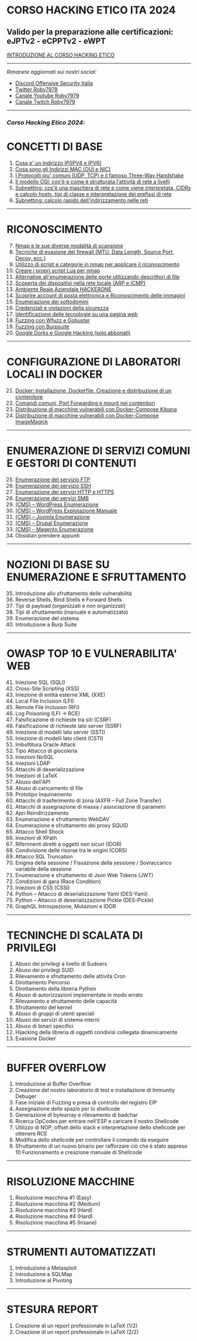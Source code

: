 # CORSO HACKING ETICO ITA 2024 

## Valido per la preparazione alle certificazioni: eJPTv2 - eCPPTv2 - eWPT
[INTRODUZIONE AL CORSO HACKING ETICO](https://youtu.be/io5heKn6VwU?si=X7XywAeShp3tGEl2)

---

*Rimanete aggiornati sui nostri social:*
- [Discord Offensive Security Italia](https://discord.gg/FEjgBMdAeA)
- [Twitter Roby7979](https://twitter.com/ModernNaval)
- [Canale Youtube Roby7979](https://www.youtube.com/channel/UCAwPX5amsoJBiJyj-vmHhcQ)
- [Canale Twitch Roby7979](https://www.twitch.tv/roby7979)

---

### ***Corso Hacking Etico 2024:***

# CONCETTI DI BASE
1. [Cosa e' un indirizzo IP(IPV4 e IPV6)](https://youtu.be/Yl9WfvqAHbM?si=oMEeoDW5USNGc4wd)
2. [Cosa sono gli Indirizzi MAC (OUI e NIC)](https://youtu.be/Yl9WfvqAHbM?si=NzktguXzA6ba-WPy)
3. [I Protocolli piu' comuni (UDP, TCP) e il famoso Three-Way Handshake](https://youtu.be/BB1o5TxJcoA?si=8GvNiLa3TwkmACJf)
4. [Il modello OSI: cos'è e come è strutturata l'attività di rete a livelli](https://youtu.be/WeEkNyrKrZc) 
5. [Subnetting: cos'è una maschera di rete e come viene interpretata, CIDRs e calcolo hosts, tipi di classe e interpretazione dei prefissi di rete](https://youtu.be/f_vWIMeQid0)
6. [Subnetting: calcolo rapido dell'indirizzamento nelle reti](https://youtu.be/H2exPjYeUhM)

---

# RICONOSCIMENTO
7. [Nmap e le sue diverse modalità di scansione](https://youtu.be/sYwLoexKi-Q?si=igzkWUQd2ztqAUI7)
2. [Tecniche di evasione del firewall (MTU, Data Length, Source Port, Decoy, ecc.)](https://youtu.be/p_oRY2Bl7yo)
3. [Utilizzo di script e categorie in nmap per applicare il riconoscimento](https://youtu.be/JkUN6n026RI)
4. [Creare i propri script Lua per nmap](https://youtu.be/2rKK0rPkvQM)
5. [Alternative all'enumerazione delle porte utilizzando descrittori di file](https://youtu.be/o2afi3isocU?si=bSnAhAPX0RdyQ15R)
6. [Scoperta dei dispositivi nella rete locale (ARP e ICMP)](https://youtu.be/fuSdtNeg3pQ?si=pVVdbtbLYLLwFlTX)
7. [Ambiente Reale Aziendale HACKERONE](https://youtu.be/m9kdmpcADqA)
8. [Scoprire account di posta elettronica e Riconoscimento delle immagini](https://youtu.be/WBOZWxKnXBY?si=rFpH734pT3mL7AsO)
10. [Enumerazione dei sottodomini](https://youtu.be/4OaQ2eiLHvk?si=ZfhKWyD_YAFjWK8z)
11. [Credenziali e violazioni della sicurezza](https://youtu.be/cvTrM_WkRxw)
12. [Identificazione delle tecnologie su una pagina web](https://youtu.be/5QBzAYPN8lM?si=kLs_hAcSRfpZ5HzD)
13. [Fuzzing con Wfuzz e Gobuster](https://youtu.be/Fif1vhl8wvg?si=DX3Z4q6pTaDlZdyT)
14. [Fuzzing con Burpsuite](https://youtu.be/b1Iau3Bgu4k?si=j2ZYVE3FUQpB9pfC)
15. [Google Dorks e Google Hacking (solo abbonati)](https://youtu.be/DaHfj_RvOGA)

---

# CONFIGURAZIONE DI LABORATORI LOCALI IN DOCKER
21. [Docker: Installazione, Dockerfile, Creazione e distribuzione di un contenitore](https://youtu.be/IxjCRhUktwo?si=50EsfB_p0NI8Fske)
22. [Comandi comuni, Port Forwarding e mount nei contenitori](https://youtu.be/nAtPNrFJjbE?si=CwNhl_zr-aA0HlrV)
23. [Distribuzione di macchine vulnerabili con Docker-Compose Kibana](https://youtu.be/IFHTiE9Hybo?si=u-1e41eITCwiABie)
24. [Distribuzione di macchine vulnerabili con Docker-Compose ImageMagick](https://youtu.be/UdN7B9ac3hQ)

---

# ENUMERAZIONE DI SERVIZI COMUNI E GESTORI DI CONTENUTI
25. [Enumerazione del servizio FTP](https://youtu.be/C7I8cdHhl6E)
26. [Enumerazione del servizio SSH](https://youtu.be/RO-4mf-SkGA)
27. [Enumerazione dei servizi HTTP e HTTPS](https://youtu.be/aTYWNTD964c)
28. [Enumerazione dei servizi SMB](https://youtu.be/8xmKqxf7QcQ)
29. [(CMS) – WordPress Enumerazione](https://youtu.be/wxk6bqRteuM?si=rC_UsatZS2OSiOlc)
30. [(CMS) – WordPress Explotazione Manuale](https://youtu.be/fWiZFS2ughc?si=7Qt1UMiDrdA_BL_a)
31. [(CMS) – Joomla Enumerazione](https://youtu.be/-upMV7-_alY?si=-EeD3Q89LVRBdCup)
32. [(CMS) – Drupal Enumerazione](https://youtu.be/5cUKqziGswY?si=e1LLOoV5xOi_oph3)
33. [(CMS) – Magento Enumerazione](https://youtu.be/l7tJssJiMQs?si=PR5wgXHsKRvcV29l)
34. Obsidian prendere appunti

---

# NOZIONI DI BASE SU ENUMERAZIONE E SFRUTTAMENTO 
35. Introduzione allo sfruttamento delle vulnerabilità
36. Reverse Shells, Bind Shells e Forward Shells
37. Tipi di payload (organizzati e non organizzati)
38. Tipi di sfruttamento (manuale e automatizzato)
39. Enumerazione del sistema
40. Introduzione a Burp Suite

---

# OWASP TOP 10 E VULNERABILITA' WEB
41. Iniezione SQL (SQLI)
42. Cross-Site Scripting (XSS) 
44. Iniezione di entità esterne XML (XXE)
45. Local File Inclusion (LFI)
46. Remote File Inclusion (RFI)
47. Log Poisoning (LFI -> RCE)
48. Falsificazione di richieste tra siti (CSRF)
49. Falsificazione di richieste lato server (SSRF)
50. Iniezione di modelli lato server (SSTI)
51. Iniezione di modelli lato client (CSTI)
52. Imbottitura Oracle Attack
53. Tipo Attacco di giocoleria
54. Iniezioni NoSQL
55. Iniezioni LDAP
56. Attacchi di deserializzazione
57. Iniezioni di LaTeX
58. Abuso dell'API
59. Abuso di caricamento di file
60. Prototipo Inquinamento
61. Attacchi di trasferimento di zona (AXFR – Full Zone Transfer)
62. Attacchi di assegnazione di massa / associazione di parametri
63. Apri Reindirizzamento
64. Enumerazione e sfruttamento WebDAV
65. Enumerazione e sfruttamento dei proxy SQUID
66. Attacco Shell Shock
67. Iniezioni di XPath
68. Riferimenti diretti a oggetti non sicuri (IDOR)
69. Condivisione delle risorse tra le origini (CORS)
70. Attacco SQL Truncation
71. Enigma della sessione / Fissazione della sessione / Sovraccarico variabile della sessione
72. Enumerazione e sfruttamento di Json Web Tokens (JWT)
73. Condizioni di gara (Race Condition)
74. Iniezioni di CSS (CSSI)
75. Python – Attacco di deserializzazione Yaml (DES-Yaml)
76. Python – Attacco di deserializzazione Pickle (DES-Pickle)
77. GraphQL Introspezione, Mutazioni e IDOR

---

# TECNINCHE DI SCALATA DI PRIVILEGI
1. Abuso dei privilegi a livello di Sudoers
2. Abuso dei privilegi SUID
3. Rilevamento e sfruttamento delle attività Cron
4. Dirottamento Percorso
5. Dirottamento della libreria Python
6. Abuso di autorizzazioni implementate in modo errato
7. Rilevamento e sfruttamento delle capacità
8. Sfruttamento del kernel
9. Abuso di gruppi di utenti speciali
10. Abuso dei servizi di sistema interni
11. Abuso di binari specifici
12. Hijacking della libreria di oggetti condivisi collegata dinamicamente
13. Evasione Docker

---

# BUFFER OVERFLOW
1. Introduzione al Buffer Overflow
2. Creazione del nostro laboratorio di test e installazione di Immunity Debuger
3. Fase iniziale di Fuzzing e presa di controllo del registro EIP
4. Assegnazione dello spazio per lo shellcode
5. Generazione di bytearray e rilevamento di badchar
6. Ricerca OpCodes per entrare nell'ESP e caricare il nostro Shellcode
7. Utilizzo di NOP, offset dello stack e interpretazione dello shellcode per ottenere RCE
8. Modifica dello shellcode per controllare il comando da eseguire
9. Sfruttamento di un nuovo binario per rafforzare ciò che è stato appreso
10 Funzionamento e creazione manuale di Shellcode

---

# RISOLUZIONE MACCHINE
1. Risoluzione macchina #1 (Easy)
2. Risoluzione macchina #2 (Medium)
3. Risoluzione macchina #3 (Hard)
4. Risoluzione macchina #4 (Hard)
5. Risoluzione macchina #5 (Insane)

---

# STRUMENTI AUTOMATIZZATI
1. Introduzione a Metasploit
2. Introduzione a SQLMap
3. Introduzione al Pivoting

---

# STESURA REPORT
1. Creazione di un report professionale in LaTeX (1/2)
2. Creazione di un report professionale in LaTeX (2/2)

